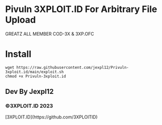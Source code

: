 # Pivuln 3XPLOIT.ID For Arbitrary File Upload

GREATZ ALL MEMBER COD-3X & 3XP.OFC

# Install

```
wget https://raw.githubusercontent.com/jexpl12/Privuln-3xploit.id/main/exploit.sh
chmod +x Privuln-3xploit.id
```

<h2>Dev By Jexpl12</h2
<p>
<h3>©3XPLOIT.ID 2023</h3>
<p>
[3XPLOIT.ID](https://github.com/3XPLOITID)
